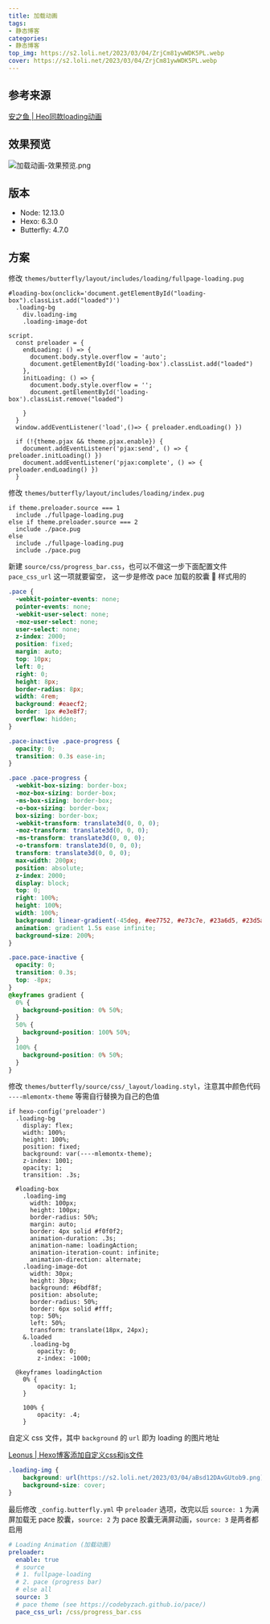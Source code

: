 ```yaml
---
title: 加载动画
tags:
- 静态博客
categories:
- 静态博客
top_img: https://s2.loli.net/2023/03/04/ZrjCm81ywWDK5PL.webp
cover: https://s2.loli.net/2023/03/04/ZrjCm81ywWDK5PL.webp
---
```


## 参考来源

[安之鱼 | Heo同款loading动画](https://anzhiy.cn/posts/52d8.html)

## 效果预览

![加载动画-效果预览.png](https://s2.loli.net/2023/03/04/QLpo91wnT3lXOCt.png)

## 版本
- Node: 12.13.0
- Hexo: 6.3.0
- Butterfly: 4.7.0

## 方案

修改 `themes/butterfly/layout/includes/loading/fullpage-loading.pug`

```text
#loading-box(onclick='document.getElementById("loading-box").classList.add("loaded")')
  .loading-bg
    div.loading-img
    .loading-image-dot

script.
  const preloader = {
    endLoading: () => {
      document.body.style.overflow = 'auto';
      document.getElementById('loading-box').classList.add("loaded")
    },
    initLoading: () => {
      document.body.style.overflow = '';
      document.getElementById('loading-box').classList.remove("loaded")

    }
  }
  window.addEventListener('load',()=> { preloader.endLoading() })

  if (!{theme.pjax && theme.pjax.enable}) {
    document.addEventListener('pjax:send', () => { preloader.initLoading() })
    document.addEventListener('pjax:complete', () => { preloader.endLoading() })
  }
```

修改 `themes/butterfly/layout/includes/loading/index.pug`

```text
if theme.preloader.source === 1
  include ./fullpage-loading.pug
else if theme.preloader.source === 2
  include ./pace.pug
else
  include ./fullpage-loading.pug
  include ./pace.pug
```

新建 `source/css/progress_bar.css`，也可以不做这一步下面配置文件 `pace_css_url` 这一项就要留空， 这一步是修改 pace 加载的胶囊 💊 样式用的

```css
.pace {
  -webkit-pointer-events: none;
  pointer-events: none;
  -webkit-user-select: none;
  -moz-user-select: none;
  user-select: none;
  z-index: 2000;
  position: fixed;
  margin: auto;
  top: 10px;
  left: 0;
  right: 0;
  height: 8px;
  border-radius: 8px;
  width: 4rem;
  background: #eaecf2;
  border: 1px #e3e8f7;
  overflow: hidden;
}

.pace-inactive .pace-progress {
  opacity: 0;
  transition: 0.3s ease-in;
}

.pace .pace-progress {
  -webkit-box-sizing: border-box;
  -moz-box-sizing: border-box;
  -ms-box-sizing: border-box;
  -o-box-sizing: border-box;
  box-sizing: border-box;
  -webkit-transform: translate3d(0, 0, 0);
  -moz-transform: translate3d(0, 0, 0);
  -ms-transform: translate3d(0, 0, 0);
  -o-transform: translate3d(0, 0, 0);
  transform: translate3d(0, 0, 0);
  max-width: 200px;
  position: absolute;
  z-index: 2000;
  display: block;
  top: 0;
  right: 100%;
  height: 100%;
  width: 100%;
  background: linear-gradient(-45deg, #ee7752, #e73c7e, #23a6d5, #23d5ab);
  animation: gradient 1.5s ease infinite;
  background-size: 200%;
}

.pace.pace-inactive {
  opacity: 0;
  transition: 0.3s;
  top: -8px;
}
@keyframes gradient {
  0% {
    background-position: 0% 50%;
  }
  50% {
    background-position: 100% 50%;
  }
  100% {
    background-position: 0% 50%;
  }
}
```

修改 `themes/butterfly/source/css/_layout/loading.styl`，注意其中颜色代码 `----mlemontx-theme` 等需自行替换为自己的色值

```styl
if hexo-config('preloader')
  .loading-bg
    display: flex;
    width: 100%;
    height: 100%;
    position: fixed;
    background: var(----mlemontx-theme);
    z-index: 1001;
    opacity: 1;
    transition: .3s;

  #loading-box
    .loading-img
      width: 100px;
      height: 100px;
      border-radius: 50%;
      margin: auto;
      border: 4px solid #f0f0f2;
      animation-duration: .3s;
      animation-name: loadingAction;
      animation-iteration-count: infinite;
      animation-direction: alternate;
    .loading-image-dot
      width: 30px;
      height: 30px;
      background: #6bdf8f;
      position: absolute;
      border-radius: 50%;
      border: 6px solid #fff;
      top: 50%;
      left: 50%;
      transform: translate(18px, 24px);
    &.loaded
      .loading-bg
        opacity: 0;
        z-index: -1000;

  @keyframes loadingAction
    0% {
        opacity: 1;
    }

    100% {
        opacity: .4;
    }
```

自定义 css 文件，其中 `background` 的 `url` 即为 loading 的图片地址

[Leonus | Hexo博客添加自定义css和js文件](https://blog.leonus.cn/2022/custom.html)

```css
.loading-img {
    background: url(https://s2.loli.net/2023/03/04/aBsd12DAvGUtob9.png) no-repeat center center;
    background-size: cover;
}
```
最后修改 `_config.butterfly.yml` 中 `preloader` 选项，改完以后 `source: 1` 为满屏加载无 pace 胶囊，`source: 2` 为 pace 胶囊无满屏动画，`source: 3` 是两者都启用

```yml
# Loading Animation (加载动画)
preloader:
  enable: true
  # source
  # 1. fullpage-loading
  # 2. pace (progress bar)
  # else all
  source: 3
  # pace theme (see https://codebyzach.github.io/pace/)
  pace_css_url: /css/progress_bar.css
```